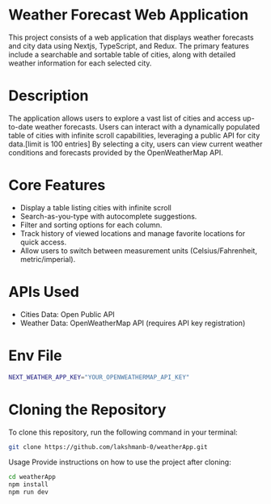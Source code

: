 # Weather Forecast Web Application

This project consists of a web application that displays weather forecasts and city data using Nextjs, TypeScript, and Redux. The primary features include a searchable and sortable table of cities, along with detailed weather information for each selected city.

# Description

The application allows users to explore a vast list of cities and access up-to-date weather forecasts. Users can interact with a dynamically populated table of cities with infinite scroll capabilities, leveraging a public API for city data.[limit is 100 entries] By selecting a city, users can view current weather conditions and forecasts provided by the OpenWeatherMap API.

# Core Features

- Display a table listing cities with infinite scroll
- Search-as-you-type with autocomplete suggestions.
- Filter and sorting options for each column.
- Track history of viewed locations and manage favorite locations for quick access.
- Allow users to switch between measurement units (Celsius/Fahrenheit, metric/imperial).

# APIs Used

- Cities Data: Open Public API
- Weather Data: OpenWeatherMap API (requires API key registration)

# Env File

```bash
NEXT_WEATHER_APP_KEY="YOUR_OPENWEATHERMAP_API_KEY"
```

# Cloning the Repository

To clone this repository, run the following command in your terminal:

```bash
git clone https://github.com/lakshmanb-0/weatherApp.git
```

Usage
Provide instructions on how to use the project after cloning:

```bash
cd weatherApp
npm install
npm run dev
```
